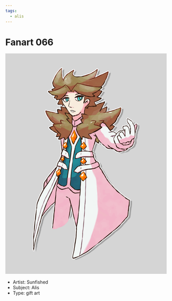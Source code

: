 ```yaml
---
tags:
  - alis
---
```


# Fanart 066

<img src="assets/2025-03-12_fanimage-116.png">

- Artist: Sunfished
- Subject: Alis
- Type: gift art
